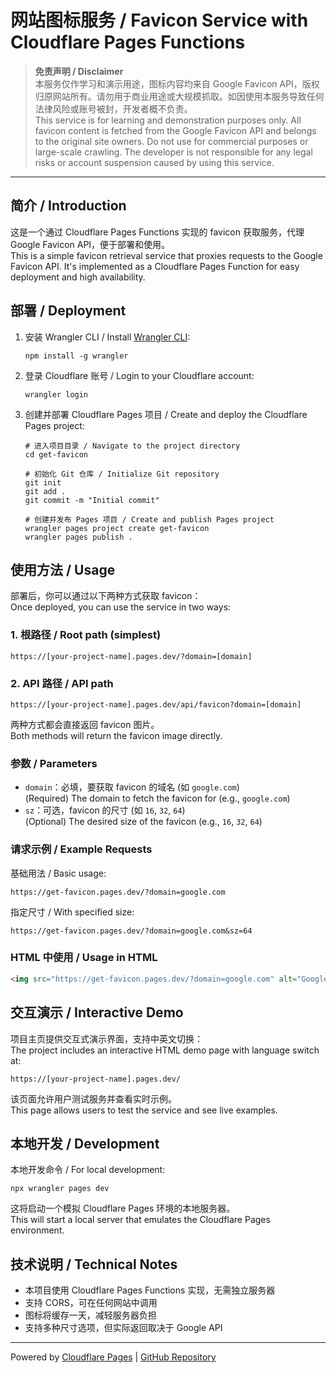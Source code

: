 # 网站图标服务 / Favicon Service with Cloudflare Pages Functions

> **免责声明 / Disclaimer**  
> 本服务仅作学习和演示用途，图标内容均来自 Google Favicon API，版权归原网站所有。请勿用于商业用途或大规模抓取。如因使用本服务导致任何法律风险或账号被封，开发者概不负责。  
> This service is for learning and demonstration purposes only. All favicon content is fetched from the Google Favicon API and belongs to the original site owners. Do not use for commercial purposes or large-scale crawling. The developer is not responsible for any legal risks or account suspension caused by using this service.

---

## 简介 / Introduction

这是一个通过 Cloudflare Pages Functions 实现的 favicon 获取服务，代理 Google Favicon API，便于部署和使用。  
This is a simple favicon retrieval service that proxies requests to the Google Favicon API. It's implemented as a Cloudflare Pages Function for easy deployment and high availability.

## 部署 / Deployment

1. 安装 Wrangler CLI / Install [Wrangler CLI](https://developers.cloudflare.com/workers/wrangler/install-and-update/):
   ```
   npm install -g wrangler
   ```

2. 登录 Cloudflare 账号 / Login to your Cloudflare account:
   ```
   wrangler login
   ```

3. 创建并部署 Cloudflare Pages 项目 / Create and deploy the Cloudflare Pages project:
   ```
   # 进入项目目录 / Navigate to the project directory
   cd get-favicon
   
   # 初始化 Git 仓库 / Initialize Git repository
   git init
   git add .
   git commit -m "Initial commit"
   
   # 创建并发布 Pages 项目 / Create and publish Pages project
   wrangler pages project create get-favicon
   wrangler pages publish .
   ```

## 使用方法 / Usage

部署后，你可以通过以下两种方式获取 favicon：  
Once deployed, you can use the service in two ways:

### 1. 根路径 / Root path (simplest)

```
https://[your-project-name].pages.dev/?domain=[domain]
```

### 2. API 路径 / API path

```
https://[your-project-name].pages.dev/api/favicon?domain=[domain]
```

两种方式都会直接返回 favicon 图片。  
Both methods will return the favicon image directly.

### 参数 / Parameters

- `domain`：必填，要获取 favicon 的域名 (如 `google.com`)  
  (Required) The domain to fetch the favicon for (e.g., `google.com`)
- `sz`：可选，favicon 的尺寸 (如 `16`, `32`, `64`)  
  (Optional) The desired size of the favicon (e.g., `16`, `32`, `64`)

### 请求示例 / Example Requests

基础用法 / Basic usage:
```
https://get-favicon.pages.dev/?domain=google.com
```

指定尺寸 / With specified size:
```
https://get-favicon.pages.dev/?domain=google.com&sz=64
```

### HTML 中使用 / Usage in HTML

```html
<img src="https://get-favicon.pages.dev/?domain=google.com" alt="Google Favicon">
```

## 交互演示 / Interactive Demo

项目主页提供交互式演示界面，支持中英文切换：  
The project includes an interactive HTML demo page with language switch at:

```
https://[your-project-name].pages.dev/
```

该页面允许用户测试服务并查看实时示例。  
This page allows users to test the service and see live examples.

## 本地开发 / Development

本地开发命令 / For local development:

```
npx wrangler pages dev
```

这将启动一个模拟 Cloudflare Pages 环境的本地服务器。  
This will start a local server that emulates the Cloudflare Pages environment.

## 技术说明 / Technical Notes

- 本项目使用 Cloudflare Pages Functions 实现，无需独立服务器
- 支持 CORS，可在任何网站中调用
- 图标将缓存一天，减轻服务器负担
- 支持多种尺寸选项，但实际返回取决于 Google API

---

Powered by [Cloudflare Pages](https://pages.cloudflare.com/) | [GitHub Repository](https://github.com/bestZwei/get-favicon)
